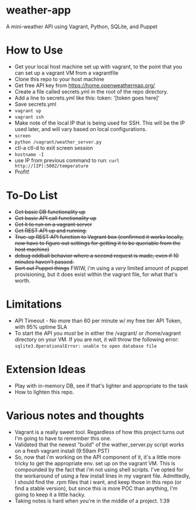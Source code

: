 # weather-app
A mini-weather API using Vagrant, Python, SQLite, and Puppet

# How to Use
* Get your local host machine set up with vagrant, to the point that you can set up a vagrant VM from a vagrantfile
* Clone this repo to your host machine
* Get free API key from https://home.openweathermap.org/
* Create a file called secrets.yml in the root of the repo directory. 
* Add a line to secrets.yml like this: token: '[token goes here]'
* Save secrets.yml
* `vagrant up`
* `vagrant ssh`
* Make note of the local IP that is being used for SSH. This will be the IP used later, and will vary based on local configurations.
* `screen`
* `python /vagrant/weather_server.py`
* ctl-a ctl-d to exit screen session
* `hostname -I`
* use IP from previous command to run: `curl http://[IP]:5002/temperature`
* Profit!

# To-Do List
* ~~Get basic DB functionality up~~
* ~~Get basic API call functionality up~~
* ~~Get it to run on a vagrant server~~
* ~~Get REST API up and running.~~
* ~~True-up REST API function to Vagrant box (confirmed it works locally, now have to figure out settings for getting it to be queriable from the host machine)~~
* ~~debug oddball behavior where a second request is made, even if 10 minutes haven't passed.~~
* ~~Sort out Puppet things~~ FWIW, i'm using a _very_ limited amount of puppet provisioning, but it does exist within the vagrant file, for what that's worth. 

# Limitations
* API Timeout - No more than 60 per minute w/ my free tier API Token, with 95% uptime SLA
* To start the API you *must* be in either the /vagrant/ or /home/vagrant directory on your VM. If you are not, it will throw the following error: `sqlite3.OperationalError: unable to open database file`

# Extension Ideas
* Play with in-memory DB, see if that's lighter and appropriate to the task
* How to lighten this repo. 

# Various notes and thoughts
* Vagrant is a really sweet tool. Regardless of how this project turns out I'm going to have to remember this one.
* Validated that the newest "build" of the wather_server.py script works on a fresh vagrant install (9:59am PST)
* So, now that i'm working on the API component of it, it's a little more tricky to get the appropriate env. set up on the vagrant VM. This is compounded by the fact that i'm not using shell scripts. I've opted for the workaround of using a few install lines in my vagrant file. Admittedly, I should find the .rpm files that i want, and keep those in this repo (or find a stable version), but since this is more POC than anything, I'm going to keep it a little hacky.
* Taking notes is hard when you're in the middle of a project. 1:39
